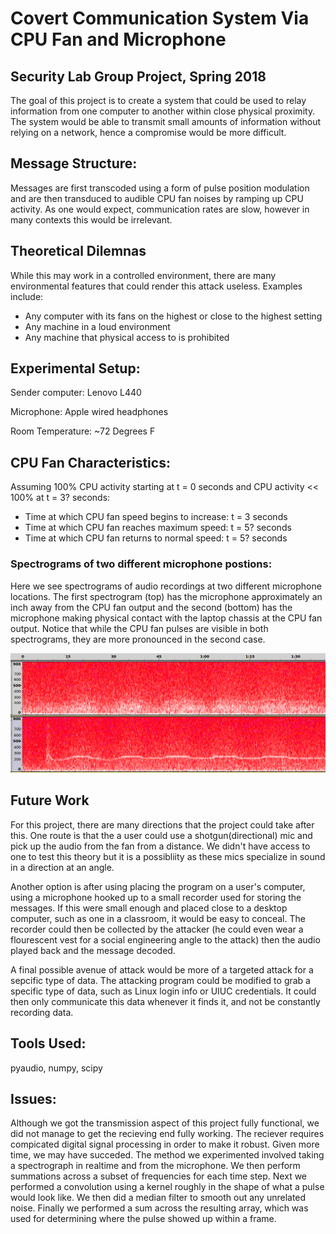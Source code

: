 # Covert Communication System Via CPU Fan and Microphone
## Security Lab Group Project, Spring 2018 

The goal of this project is to create a system that could be used to relay information from one computer to another within close physical proximity. The system would be able to transmit small amounts of information without relying on a network, hence a compromise would be more difficult. 

## Message Structure:

Messages are first transcoded using a form of pulse position modulation and are then transduced to audible CPU fan noises by ramping up CPU activity. As one would expect, communication rates are slow, however in many contexts this would be irrelevant.

## Theoretical Dilemnas 
While this may work in a controlled environment, there are many environmental features that could render this attack useless. Examples include:
  * Any computer with its fans on the highest or close to the highest setting
  * Any machine in a loud environment
  * Any machine that physical access to is prohibited

## Experimental Setup:

Sender computer: Lenovo L440

Microphone: Apple wired headphones

Room Temperature: ~72 Degrees F

## CPU Fan Characteristics:

Assuming 100% CPU activity starting at t = 0 seconds and CPU activity << 100% at t = 3? seconds:
  * Time at which CPU fan speed begins to increase: t = 3 seconds
  * Time at which CPU fan reaches maximum speed: t = 5? seconds
  * Time at which CPU fan returns to normal speed: t = 5? seconds
  
### Spectrograms of two different microphone postions:

Here we see spectrograms of audio recordings at two different microphone locations. The first spectrogram (top) has the microphone approximately an inch away from the CPU fan output and the second (bottom) has the microphone making physical contact with the laptop chassis at the CPU fan output. Notice that while the CPU fan pulses are visible in both spectrograms, they are more pronounced in the second case.

![](https://github.com/doug145/ECE-419---Final-Project/blob/master/readme_images/spectrogram.png?raw=true)


## Future Work
For this project, there are many directions that the project could take after this. One route is that the a user could use a shotgun(directional) mic and pick up the audio from the fan from a distance. We didn't have access to one to test this theory but it is a possibliity as these mics specialize in sound in a direction at an angle. 

Another option is after using placing the program on a user's computer, using a microphone hooked up to a small recorder used for storing the messages. If this were small enough and placed close to a desktop computer, such as one in a classroom, it would be easy to conceal. The recorder could then be collected by the attacker (he could even wear a flourescent vest for a social engineering angle to the attack) then the audio played back and the message decoded.

A final possible avenue of attack would be more of a targeted attack for a sepcific type of data. The attacking program could be modified to grab a specific type of data, such as Linux login info or UIUC credentials. It could then only communicate this data whenever it finds it, and not be constantly recording data.

## Tools Used:

pyaudio, numpy, scipy

## Issues:
Although we got the transmission aspect of this project fully functional, we did not manage to get the recieving end fully working. The reciever requires compicated digital signal processing in order to make it robust. Given more time, we may have succeded. The method we experimented involved taking a spectrograph in realtime and from the microphone. We then perform summations across a subset of frequencies for each time step. Next we performed a convolution using a kernel roughly in the shape of what a pulse would look like. We then did a median filter to smooth out any unrelated noise. Finally we performed a sum across the resulting array, which was used for determining where the pulse showed up within a frame.
